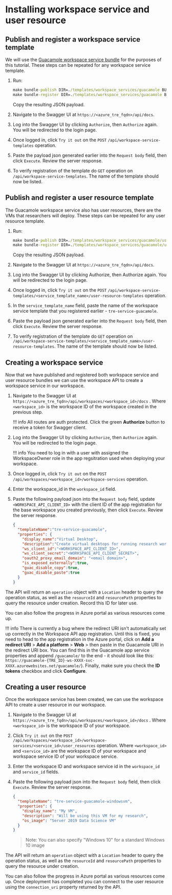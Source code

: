 # Installing workspace service and user resource

## Publish and register a workspace service template

We will use the [Guacamole workspace service bundle](../../tre-templates/workspace-services/guacamole.md) for the purposes of this tutorial. These steps can be repeated for any workspace service template.

1. Run:

    ```cmd
    make bundle-publish DIR=./templates/workspace_services/guacamole BUNDLE_TYPE=workspace_service
    make bundle-register DIR=./templates/workspace_services/guacamole BUNDLE_TYPE=workspace_service
    ```

    Copy the resulting JSON payload.

1. Navigate to the Swagger UI at `https://<azure_tre_fqdn>/api/docs`.

1. Log into the Swagger UI by clicking `Authorize`, then `Authorize` again. You will be redirected to the login page.

1. Once logged in, click `Try it out` on the `POST` `/api/workspace-service-templates` operation.

1. Paste the payload json generated earlier into the `Request body` field, then click `Execute`. Review the server response.

1. To verify registration of the template do `GET` operation on `/api/workspace-service-templates`. The name of the template should now be listed.

## Publish and register a user resource template

The Guacamole workspace service also has user resources, there are the VMs that researchers will deploy. These steps can be repeated for any user resource template.

1. Run:

    ```cmd
    make bundle-publish DIR=./templates/workspace_services/guacamole/user_resources/guacamole-azure-windowsvm BUNDLE_TYPE=user_resource
    make bundle-register DIR=./templates/workspace_services/guacamole/user_resources/guacamole-azure-windowsvm BUNDLE_TYPE=user_resource WORKSPACE_SERVICE_NAME=tre-service-guacamole
    ```

    Copy the resulting JSON payload.

1. Navigate to the Swagger UI at `https://<azure_tre_fqdn>/api/docs`.

1. Log into the Swagger UI by clicking Authorize, then Authorize again. You will be redirected to the login page.

1. Once logged in, click `Try it out` on the `POST` `/api/workspace-service-templates/<service_template_name>/user-resource-templates` operation.

1. In the `service_template_name` field, paste the name of the workspace service template that you registered earlier - `tre-service-guacamole`.

1. Paste the payload json generated earlier into the `Request body` field, then click `Execute`. Review the server response.

1. To verify registration of the template do `GET` operation on `/api/workspace-service-templates/<service_template_name>/user-resource-templates`. The name of the template should now be listed.

## Creating a workspace service

Now that we have published and registered both workspace service and user resource bundles we can use the workspace API to create a workspace service in our workspace.

1. Navigate to the Swagger UI at `https://<azure_tre_fqdn>/api/workspaces/<workspace_id>/docs` . Where `<workspace_id>` is the workspace ID of the workspace created in the previous step.

    !!! info
        All routes are auth protected. Click the green **Authorize** button to receive a token for Swagger client.

1. Log into the Swagger UI by clicking `Authorize`, then `Authorize` again. You will be redirected to the login page.

    !!! info
        You need to log in with a user with assigned the WorkspaceOwner role in the app regsitration used when deploying your workspace.

1. Once logged in, click `Try it out` on the `POST` `/api/workspaces/<workspace_id>/workspace-services` operation.

1. Enter the workspace_id in the `workspace_id` field.

1. Paste the following payload json into the `Request body` field, update `<WORKSPACE_API_CLIENT_ID>` with the client ID of the app registration for the base workspace you created previously, then click `Execute`. Review the server response.

    ```json
    {
      "templateName":"tre-service-guacamole",
      "properties": {
        "display_name":"Virtual Desktop",
        "description":"Create virtual desktops for running research workloads",
        "ws_client_id":"<WORKSPACE_API_CLIENT_ID>",
        "ws_client_secret":"<WORKSPACE_API_CLIENT_SECRET>",
        "oauth2_proxy_email_domain": "<email domain>",
        "is_exposed_externally":true,
        "guac_disable_copy":true,
        "guac_disable_paste":true
      }
    }
    ```

The API will return an `operation` object with a `Location` header to query the operation status, as well as the `resourceId` and `resourcePath` properties to query the resource under creation. Record this ID for later use.

You can also follow the progress in Azure portal as various resources come up.

!!! info
    There is currently a bug where the redirect URI isn't automatically set up correctly in the Workspace API app registration.
    Until this is fixed, you need to head to the app registration in the Azure portal, click on **Add a redirect URI** > **Add a platform** > **Web** > then paste in the Guacamole URI in the redirect URI box.
    You can find this in the Guacamole app service properties and append `/guacamole/` to the end - it should look like this: `https://guacamole-{TRE_ID}-ws-XXXX-svc-XXXX.azurewebsites.net/guacamole/`). Finally, make sure you check the **ID tokens** checkbox and click **Configure**.

## Creating a user resource

Once the workspace service has been created, we can use the workspace API to create a user resource in our workspace.

1. Navigate to the Swagger UI at `https://<azure_tre_fqdn>/api/workspaces/<workspace_id>/docs` . Where `<workspace_id>` is the workspace ID of your workspace.

1. Click `Try it out` on the `POST` `/api/workspaces/<workspace_id>/workspace-services/<service_id>/user_resources` operation. Where `<workspace_id>` and `<service_id>` are the workspace ID of your workspace and workspace service ID of your workspace service.

1. Enter the workspace ID and workspace service id in the `workspace_id` and `service_id` fields.

1. Paste the following payload json into the `Request body` field, then click `Execute`. Review the server response.

    ```json
    {
      "templateName": "tre-service-guacamole-windowsvm",
      "properties": {
        "display_name": "My VM",
        "description": "Will be using this VM for my research",
        "os_image": "Server 2019 Data Science VM"
      }
    }
    ```

    > Note: You can also specify "Windows 10" for a standard Windows 10 image

The API will return an `operation` object with a `Location` header to query the operation status, as well as the `resourceId` and `resourcePath` properties to query the resource under creation.

You can also follow the progress in Azure portal as various resources come up. Once deployment has completed you can connect to the user resource using the `connection_uri` property returned by the API.
